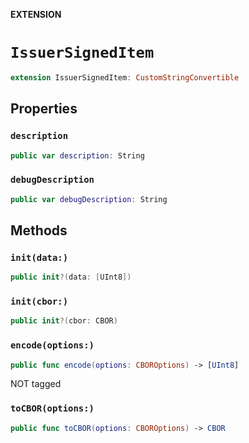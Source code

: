 **EXTENSION**

# `IssuerSignedItem`
```swift
extension IssuerSignedItem: CustomStringConvertible
```

## Properties
### `description`

```swift
public var description: String
```

### `debugDescription`

```swift
public var debugDescription: String
```

## Methods
### `init(data:)`

```swift
public init?(data: [UInt8])
```

### `init(cbor:)`

```swift
public init?(cbor: CBOR)
```

### `encode(options:)`

```swift
public func encode(options: CBOROptions) -> [UInt8]
```

NOT tagged

### `toCBOR(options:)`

```swift
public func toCBOR(options: CBOROptions) -> CBOR
```
